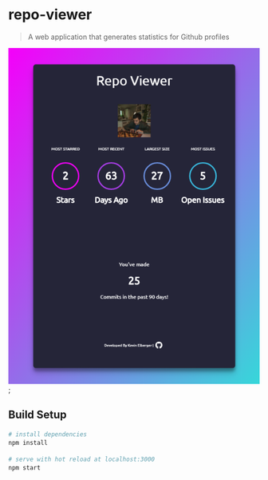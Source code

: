 # repo-viewer

>A web application that generates statistics for Github profiles

![Results Page](./public/images/repo-viewer-results.png);

## Build Setup

``` bash
# install dependencies
npm install

# serve with hot reload at localhost:3000
npm start

```